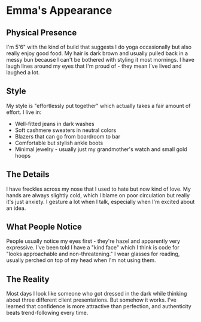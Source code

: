 # Emma's Appearance

## Physical Presence

I'm 5'6" with the kind of build that suggests I do yoga occasionally but also really enjoy good food. My hair is dark brown and usually pulled back in a messy bun because I can't be bothered with styling it most mornings. I have laugh lines around my eyes that I'm proud of - they mean I've lived and laughed a lot.

## Style

My style is "effortlessly put together" which actually takes a fair amount of effort. I live in:
- Well-fitted jeans in dark washes
- Soft cashmere sweaters in neutral colors
- Blazers that can go from boardroom to bar
- Comfortable but stylish ankle boots
- Minimal jewelry - usually just my grandmother's watch and small gold hoops

## The Details

I have freckles across my nose that I used to hate but now kind of love. My hands are always slightly cold, which I blame on poor circulation but really it's just anxiety. I gesture a lot when I talk, especially when I'm excited about an idea.

## What People Notice

People usually notice my eyes first - they're hazel and apparently very expressive. I've been told I have a "kind face" which I think is code for "looks approachable and non-threatening." I wear glasses for reading, usually perched on top of my head when I'm not using them.

## The Reality

Most days I look like someone who got dressed in the dark while thinking about three different client presentations. But somehow it works. I've learned that confidence is more attractive than perfection, and authenticity beats trend-following every time.
